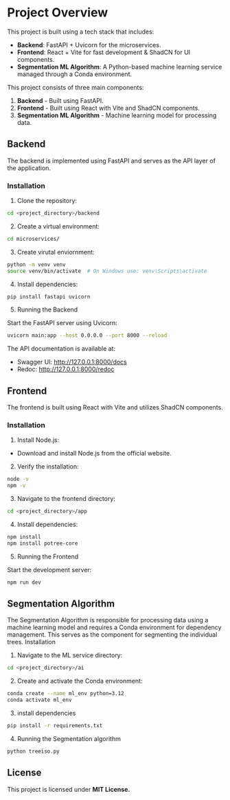 # Project Overview

This project is built using a tech stack that includes:

- **Backend**: FastAPI + Uvicorn for the microservices.
- **Frontend**: React + Vite for fast development & ShadCN for UI components.
- **Segmentation ML Algorithm**: A Python-based machine learning service managed through a Conda environment.

This project consists of three main components:

1. **Backend** - Built using FastAPI.
2. **Frontend** - Built using React with Vite and ShadCN components.
3. **Segmentation ML Algorithm** - Machine learning model for processing data.

## Backend

The backend is implemented using FastAPI and serves as the API layer of the application.

### Installation

1. Clone the repository:

```bash
cd <project_directory>/backend
```

2. Create a virtual environment:

```bash
cd microservices/
```

3. Create virutal enviornment:

```bash
python -m venv venv
source venv/bin/activate  # On Windows use: venv\Scripts\activate
```

4. Install dependencies:

```bash
pip install fastapi uvicorn
```

5. Running the Backend

Start the FastAPI server using Uvicorn:
```bash
uvicorn main:app --host 0.0.0.0 --port 8000 --reload
```
The API documentation is available at:
- Swagger UI: http://127.0.0.1:8000/docs
- Redoc: http://127.0.0.1:8000/redoc

## Frontend

The frontend is built using React with Vite and utilizes ShadCN components.
### Installation

1. Install Node.js:

- Download and install Node.js from the official website.

2. Verify the installation:

```bash
node -v
npm -v
```

3. Navigate to the frontend directory:

```bash
cd <project_directory>/app
```

4. Install dependencies:
```bash
npm install
npm install potree-core
```

5. Running the Frontend

Start the development server:
```bash
npm run dev
```

## Segmentation Algorithm

The Segmentation Algorithm is responsible for processing data using a machine learning model and requires a Conda environment for dependency management. This serves as the component for segmenting the individual trees.
Installation

1. Navigate to the ML service directory:

```bash
cd <project_directory>/ai
```

2. Create and activate the Conda environment:

```bash
conda create --name ml_env python=3.12
conda activate ml_env
```

3. install dependencies

```bash
pip install -r requirements.txt
```

4. Running the Segmentation algorithm

```bash
python treeiso.py
```

## License
This project is licensed under **MIT License.**
